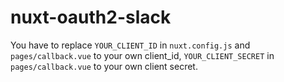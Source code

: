 # nuxt-oauth2-slack

You have to replace `YOUR_CLIENT_ID` in `nuxt.config.js` and `pages/callback.vue` to your own client_id, `YOUR_CLIENT_SECRET` in `pages/callback.vue` to your own client secret.  
